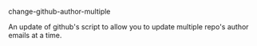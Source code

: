 change-github-author-multiple

An update of github's script to allow you to update multiple repo's author emails at a time.

